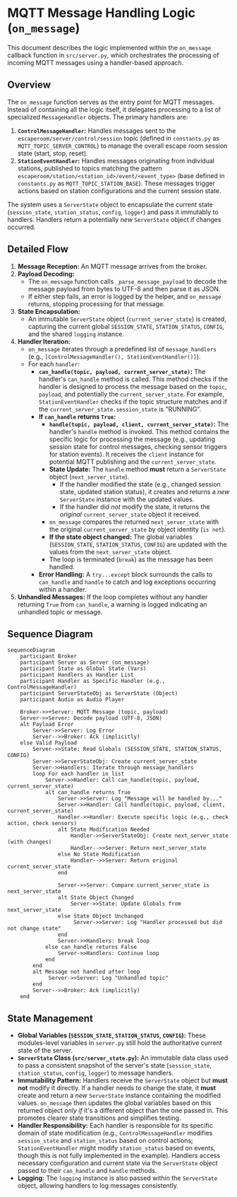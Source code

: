 # MQTT Message Handling Logic (`on_message`)

This document describes the logic implemented within the `on_message` callback function in `src/server.py`, which orchestrates the processing of incoming MQTT messages using a handler-based approach.

## Overview

The `on_message` function serves as the entry point for MQTT messages. Instead of containing all the logic itself, it delegates processing to a list of specialized `MessageHandler` objects. The primary handlers are:

1.  **`ControlMessageHandler`:** Handles messages sent to the `escaperoom/server/control/session` topic (defined in `constants.py` as `MQTT_TOPIC_SERVER_CONTROL`) to manage the overall escape room session state (start, stop, reset).
2.  **`StationEventHandler`:** Handles messages originating from individual stations, published to topics matching the pattern `escaperoom/station/<station_id>/event/<event_type>` (base defined in `constants.py` as `MQTT_TOPIC_STATION_BASE`). These messages trigger actions based on station configurations and the current session state.

The system uses a `ServerState` object to encapsulate the current state (`session_state`, `station_status`, `config`, `logger`) and pass it immutably to handlers. Handlers return a potentially *new* `ServerState` object if changes occurred.

## Detailed Flow

1.  **Message Reception:** An MQTT message arrives from the broker.
2.  **Payload Decoding:**
    *   The `on_message` function calls `_parse_message_payload` to decode the message payload from bytes to UTF-8 and then parse it as JSON.
    *   If either step fails, an error is logged by the helper, and `on_message` returns, stopping processing for that message.
3.  **State Encapsulation:**
    *   An immutable `ServerState` object (`current_server_state`) is created, capturing the current global `SESSION_STATE`, `STATION_STATUS`, `CONFIG`, and the shared `logging` instance.
4.  **Handler Iteration:**
    *   `on_message` iterates through a predefined list of `message_handlers` (e.g., `[ControlMessageHandler(), StationEventHandler()]`).
    *   For each `handler`:
        *   **`can_handle(topic, payload, current_server_state)`:** The handler's `can_handle` method is called. This method checks if the handler is designed to process the message based on the `topic`, `payload`, and potentially the `current_server_state`. For example, `StationEventHandler` checks if the topic structure matches and if the `current_server_state.session_state` is "RUNNING".
        *   **If `can_handle` returns `True`:**
            *   **`handle(topic, payload, client, current_server_state)`:** The handler's `handle` method is invoked. This method contains the specific logic for processing the message (e.g., updating session state for control messages, checking sensor triggers for station events). It receives the `client` instance for potential MQTT publishing and the `current_server_state`.
            *   **State Update:** The `handle` method **must** return a `ServerState` object (`next_server_state`).
                *   If the handler modified the state (e.g., changed session state, updated station status), it creates and returns a *new* `ServerState` instance with the updated values.
                *   If the handler did *not* modify the state, it returns the *original* `current_server_state` object it received.
            *   `on_message` compares the returned `next_server_state` with the original `current_server_state` by object identity (`is not`).
            *   **If the state object changed:** The global variables (`SESSION_STATE`, `STATION_STATUS`, `CONFIG`) are updated with the values from the `next_server_state` object.
            *   The loop is terminated (`break`) as the message has been handled.
        *   **Error Handling:** A `try...except` block surrounds the calls to `can_handle` and `handle` to catch and log exceptions occurring within a handler.
5.  **Unhandled Messages:** If the loop completes without any handler returning `True` from `can_handle`, a warning is logged indicating an unhandled topic or message.

## Sequence Diagram

```mermaid
sequenceDiagram
    participant Broker
    participant Server as Server (on_message)
    participant State as Global State (Vars)
    participant Handlers as Handler List
    participant Handler as Specific Handler (e.g., ControlMessageHandler)
    participant ServerStateObj as ServerState (Object)
    participant Audio as Audio Player

    Broker->>+Server: MQTT Message (topic, payload)
    Server->>Server: Decode payload (UTF-8, JSON)
    alt Payload Error
        Server->>Server: Log Error
        Server-->>Broker: Ack (implicitly)
    else Valid Payload
        Server->>State: Read Globals (SESSION_STATE, STATION_STATUS, CONFIG)
        Server->>ServerStateObj: Create current_server_state
        Server->>Handlers: Iterate through message_handlers
        loop For each handler in list
            Server->>Handler: Call can_handle(topic, payload, current_server_state)
            alt can_handle returns True
                Server->>Server: Log "Message will be handled by..."
                Server->>Handler: Call handle(topic, payload, client, current_server_state)
                Handler->>Handler: Execute specific logic (e.g., check action, check sensors)
                alt State Modification Needed
                    Handler->>ServerStateObj: Create next_server_state (with changes)
                    Handler-->>Server: Return next_server_state
                else No State Modification
                    Handler-->>Server: Return original current_server_state
                end
                
                Server->>Server: Compare current_server_state is next_server_state
                alt State Object Changed
                    Server->>State: Update Globals from next_server_state
                else State Object Unchanged
                     Server->>Server: Log "Handler processed but did not change state"
                end
                Server->>Handlers: break loop
            else can_handle returns False
                Server->>Handlers: Continue loop
            end
        end
        alt Message not handled after loop
             Server->>Server: Log "Unhandled topic"
        end
        Server-->>Broker: Ack (implicitly)
    end
```

## State Management

*   **Global Variables (`SESSION_STATE`, `STATION_STATUS`, `CONFIG`):** These modules-level variables in `server.py` still hold the authoritative current state of the server.
*   **`ServerState` Class (`src/server_state.py`):** An immutable data class used to pass a consistent snapshot of the server's state (`session_state`, `station_status`, `config`, `logger`) to message handlers.
*   **Immutability Pattern:** Handlers receive the `ServerState` object but **must not** modify it directly. If a handler needs to change the state, it **must** create and return a *new* `ServerState` instance containing the modified values. `on_message` then updates the global variables based on this returned object *only if* it's a different object than the one passed in. This promotes clearer state transitions and simplifies testing.
*   **Handler Responsibility:** Each handler is responsible for its specific domain of state modification (e.g., `ControlMessageHandler` modifies `session_state` and `station_status` based on control actions; `StationEventHandler` might modify `station_status` based on events, though this is not fully implemented in the example). Handlers access necessary configuration and current state via the `ServerState` object passed to their `can_handle` and `handle` methods.
*   **Logging:** The `logging` instance is also passed within the `ServerState` object, allowing handlers to log messages consistently. 